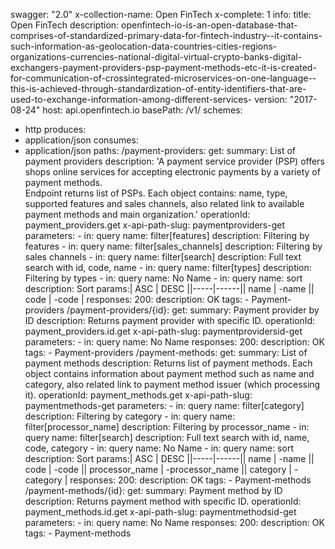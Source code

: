 swagger: "2.0"
x-collection-name: Open FinTech
x-complete: 1
info:
  title: Open FinTech
  description: openfintech-io-is-an-open-database-that-comprises-of-standardized-primary-data-for-fintech-industry--it-contains-such-information-as-geolocation-data-countries-cities-regions-organizations-currencies-national-digital-virtual-crypto-banks-digital-exchangers-payment-providers-psp-payment-methods-etc-it-is-created-for-communication-of-crossintegrated-microservices-on-one-language--this-is-achieved-through-standardization-of-entity-identifiers-that-are-used-to-exchange-information-among-different-services-
  version: "2017-08-24"
host: api.openfintech.io
basePath: /v1/
schemes:
- http
produces:
- application/json
consumes:
- application/json
paths:
  /payment-providers:
    get:
      summary: List of payment providers
      description: 'A payment service provider (PSP) offers shops online services
        for accepting electronic payments by a variety of payment methods.<br> Endpoint
        returns list of PSPs. Each object contains: name, type, supported features
        and sales channels, also related link to available payment methods and main
        organization.'
      operationId: payment_providers.get
      x-api-path-slug: paymentproviders-get
      parameters:
      - in: query
        name: filter[features]
        description: Filtering by features
      - in: query
        name: filter[sales_channels]
        description: Filtering by sales channels
      - in: query
        name: filter[search]
        description: Full text search with id, code, name
      - in: query
        name: filter[types]
        description: Filtering by types
      - in: query
        name: No Name
      - in: query
        name: sort
        description: Sort params:| ASC | DESC ||-----|------|| name | -name || code
          | -code |
      responses:
        200:
          description: OK
      tags:
      - Payment-providers
  /payment-providers/{id}:
    get:
      summary: Payment provider by ID
      description: Returns payment provider with specific ID.
      operationId: payment_providers.id.get
      x-api-path-slug: paymentprovidersid-get
      parameters:
      - in: query
        name: No Name
      responses:
        200:
          description: OK
      tags:
      - Payment-providers
  /payment-methods:
    get:
      summary: List of payment methods
      description: Returns list of payment methods. Each object contains information
        about payment method such as name and category, also related link to payment
        method issuer (which processing it).
      operationId: payment_methods.get
      x-api-path-slug: paymentmethods-get
      parameters:
      - in: query
        name: filter[category]
        description: Filtering by category
      - in: query
        name: filter[processor_name]
        description: Filtering by processor_name
      - in: query
        name: filter[search]
        description: Full text search with id, name, code, category
      - in: query
        name: No Name
      - in: query
        name: sort
        description: Sort params:| ASC | DESC ||-----|------|| name | -name || code
          | -code || processor_name | -processor_name || category | -category |
      responses:
        200:
          description: OK
      tags:
      - Payment-methods
  /payment-methods/{id}:
    get:
      summary: Payment method by ID
      description: Returns payment method with specific ID.
      operationId: payment_methods.id.get
      x-api-path-slug: paymentmethodsid-get
      parameters:
      - in: query
        name: No Name
      responses:
        200:
          description: OK
      tags:
      - Payment-methods